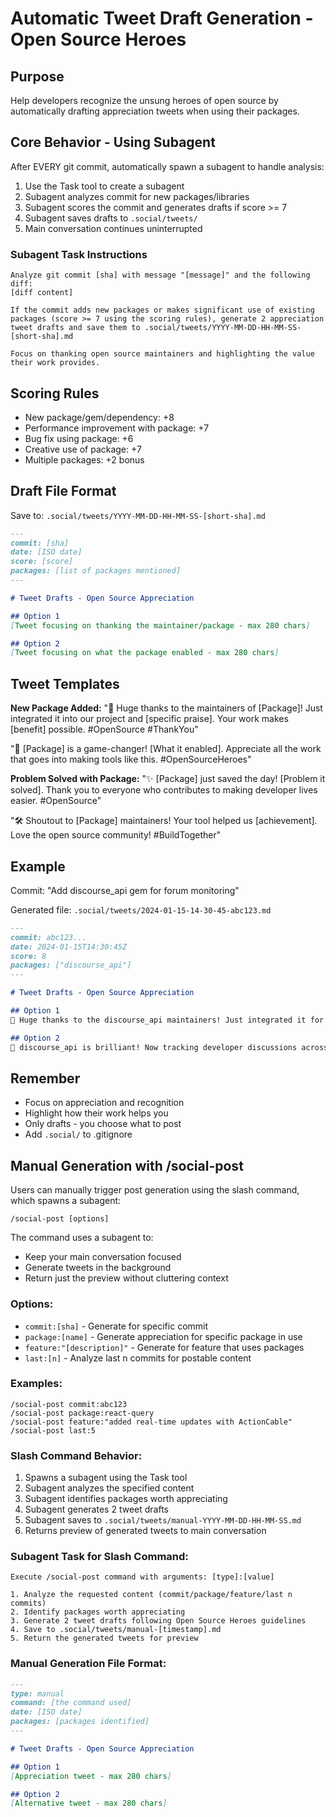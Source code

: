 # Automatic Tweet Draft Generation - Open Source Heroes

## Purpose
Help developers recognize the unsung heroes of open source by automatically drafting appreciation tweets when using their packages.

## Core Behavior - Using Subagent
After EVERY git commit, automatically spawn a subagent to handle analysis:
1. Use the Task tool to create a subagent
2. Subagent analyzes commit for new packages/libraries
3. Subagent scores the commit and generates drafts if score >= 7
4. Subagent saves drafts to `.social/tweets/`
5. Main conversation continues uninterrupted

### Subagent Task Instructions
```
Analyze git commit [sha] with message "[message]" and the following diff:
[diff content]

If the commit adds new packages or makes significant use of existing packages (score >= 7 using the scoring rules), generate 2 appreciation tweet drafts and save them to .social/tweets/YYYY-MM-DD-HH-MM-SS-[short-sha].md

Focus on thanking open source maintainers and highlighting the value their work provides.
```

## Scoring Rules
- New package/gem/dependency: +8
- Performance improvement with package: +7
- Bug fix using package: +6
- Creative use of package: +7
- Multiple packages: +2 bonus

## Draft File Format
Save to: `.social/tweets/YYYY-MM-DD-HH-MM-SS-[short-sha].md`

```markdown
---
commit: [sha]
date: [ISO date]
score: [score]
packages: [list of packages mentioned]
---

# Tweet Drafts - Open Source Appreciation

## Option 1
[Tweet focusing on thanking the maintainer/package - max 280 chars]

## Option 2
[Tweet focusing on what the package enabled - max 280 chars]
```

## Tweet Templates

**New Package Added:**
"🙏 Huge thanks to the maintainers of [Package]! Just integrated it into our project and [specific praise]. Your work makes [benefit] possible. #OpenSource #ThankYou"

"🚀 [Package] is a game-changer! [What it enabled]. Appreciate all the work that goes into making tools like this. #OpenSourceHeroes"

**Problem Solved with Package:**
"✨ [Package] just saved the day! [Problem it solved]. Thank you to everyone who contributes to making developer lives easier. #OpenSource"

"🛠️ Shoutout to [Package] maintainers! Your tool helped us [achievement]. Love the open source community! #BuildTogether"

## Example

Commit: "Add discourse_api gem for forum monitoring"

Generated file: `.social/tweets/2024-01-15-14-30-45-abc123.md`
```markdown
---
commit: abc123...
date: 2024-01-15T14:30:45Z
score: 8
packages: ["discourse_api"]
---

# Tweet Drafts - Open Source Appreciation

## Option 1
🙏 Huge thanks to the discourse_api maintainers! Just integrated it for real-time forum monitoring. Your clean API design made it a joy to implement. #OpenSource #ThankYou

## Option 2
🚀 discourse_api is brilliant! Now tracking developer discussions across forums effortlessly. Appreciate all the work that makes tools like this possible. #OpenSourceHeroes
```

## Remember
- Focus on appreciation and recognition
- Highlight how their work helps you
- Only drafts - you choose what to post
- Add `.social/` to .gitignore

## Manual Generation with /social-post

Users can manually trigger post generation using the slash command, which spawns a subagent:

`/social-post [options]`

The command uses a subagent to:
- Keep your main conversation focused
- Generate tweets in the background
- Return just the preview without cluttering context

### Options:
- `commit:[sha]` - Generate for specific commit
- `package:[name]` - Generate appreciation for specific package in use
- `feature:"[description]"` - Generate for feature that uses packages
- `last:[n]` - Analyze last n commits for postable content

### Examples:
```
/social-post commit:abc123
/social-post package:react-query
/social-post feature:"added real-time updates with ActionCable"
/social-post last:5
```

### Slash Command Behavior:
1. Spawns a subagent using the Task tool
2. Subagent analyzes the specified content
3. Subagent identifies packages worth appreciating
4. Subagent generates 2 tweet drafts
5. Subagent saves to `.social/tweets/manual-YYYY-MM-DD-HH-MM-SS.md`
6. Returns preview of generated tweets to main conversation

### Subagent Task for Slash Command:
```
Execute /social-post command with arguments: [type]:[value]

1. Analyze the requested content (commit/package/feature/last n commits)
2. Identify packages worth appreciating
3. Generate 2 tweet drafts following Open Source Heroes guidelines
4. Save to .social/tweets/manual-[timestamp].md
5. Return the generated tweets for preview
```

### Manual Generation File Format:
```markdown
---
type: manual
command: [the command used]
date: [ISO date]
packages: [packages identified]
---

# Tweet Drafts - Open Source Appreciation

## Option 1
[Appreciation tweet - max 280 chars]

## Option 2
[Alternative tweet - max 280 chars]
```
